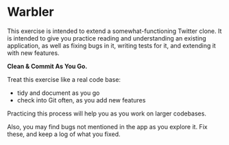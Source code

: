 # Warbler

This exercise is intended to extend a somewhat-functioning Twitter clone. It is intended to give you practice reading and understanding an existing application, as well as fixing bugs in it, writing tests for it, and extending it with new features.

**Clean & Commit As You Go.**

Treat this exercise like a real code base:

- tidy and document as you go
- check into Git often, as you add new features

Practicing this process will help you as you work on larger codebases.

Also, you may find bugs not mentioned in the app as you explore it. Fix these, and keep a log of what you fixed.
